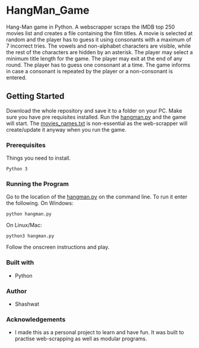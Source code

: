 # HangMan_Game
Hang-Man game in Python. A webscrapper scraps the IMDB top 250 movies list and creates a file containing the film titles. A movie is selected at random and the player has to guess it using consonants with a maximum of 7 incorrect tries.
The vowels and non-alphabet characters are visible, while the rest of the characters are hidden by an asterisk. The player may select a minimum title length for the game.
The player may exit at the end of any round. The player has to guess one consonant at a time. The game informs in case a consonant is repeated by the player or a non-consonant is entered.

## Getting Started
Download the whole repository and save it to a folder on your PC. Make sure you have pre requisites installed. Run the [hangman.py](hangman.py) and the game will start. The [movies_names.txt](movies_names.txt) is non-essential as the web-scrapper will create/update it anyway when you run the game.

### Prerequisites
Things you need to install.
```
Python 3
```
### Running the Program
Go to the location of the [hangman.py](hangman.py) on the command line. To run it enter the following.
On Windows:
```
python hangman.py
```
On Linux/Mac:
```
python3 hangman.py
```
Follow the onscreen instructions and play.

### Built with
* Python

### Author
* Shashwat

### Acknowledgements
* I made this as a personal project to learn and have fun. It was built to practise web-scrapping as well as modular programs.
